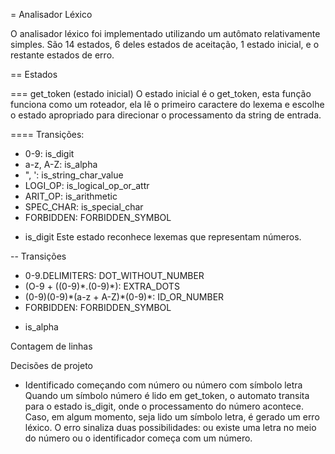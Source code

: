 = Analisador Léxico

O analisador léxico foi implementado utilizando um autômato relativamente simples.
São 14 estados, 6 deles estados de aceitação, 1 estado inicial, e o restante estados
de erro.


== Estados

=== get_token (estado inicial)
O estado inicial é o get_token, esta função funciona como um roteador, ela lê o
primeiro caractere do lexema e escolhe o estado apropriado para direcionar o processamento
da string de entrada.

==== Transições:
   * 0-9:       is_digit
   * a-z, A-Z:  is_alpha
   * ", ':      is_string_char_value
   * LOGI_OP:   is_logical_op_or_attr
   * ARIT_OP:   is_arithmetic
   * SPEC_CHAR: is_special_char
   * FORBIDDEN: FORBIDDEN_SYMBOL

- is_digit
Este estado reconhece lexemas que representam números. 

-- Transições
   * 0-9\.DELIMITERS:                  DOT_WITHOUT_NUMBER
   * (O-9 + ((0-9)\*\.(0-9)\*):        EXTRA_DOTS
   * (0-9)(0-9)\*(a-z + A-Z)\*(0-9)\*: ID_OR_NUMBER
   * FORBIDDEN:                        FORBIDDEN_SYMBOL

- is_alpha

Contagem de linhas

Decisões de projeto

- Identificado começando com número ou número com símbolo letra
Quando um símbolo número é lido em get_token, o automato transita para o estado
is_digit, onde o processamento do número acontece. Caso, em algum momento, seja
lido um símbolo letra, é gerado um erro léxico. O erro sinaliza duas
possibilidades: ou existe uma letra no meio do número ou o identificador começa
com um número.


